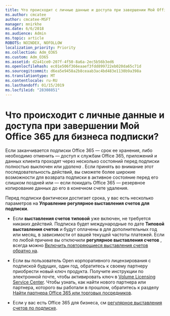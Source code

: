 ```yaml
---
title: Что происходит с личные данные и доступа при завершении Мой Office 365 для бизнеса подписки?
ms.author: cmcatee
author: cmcatee-MSFT
manager: mnirkhe
ms.date: 6/6/2018
ms.audience: Admin
ms.topic: article
ROBOTS: NOINDEX, NOFOLLOW
localization_priority: Priority
ms.collection: Adm_O365
ms.custom: Adm_O365
ms.assetid: d2a41ce0-207f-4f50-8a6a-2ec5b56b3ed6
ms.openlocfilehash: ec01e506f366eaaef3fdd899722eb020da65c71d
ms.sourcegitcommit: d6ea5e9458a2b8ceaab3ac4bd483e1130b9a398a
ms.translationtype: MT
ms.contentlocale: ru-RU
ms.lasthandoff: 01/15/2019
ms.locfileid: "28308851"
---
```

# <a name="what-happens-to-my-data-and-access-when-my-office-365-for-business-subscription-ends"></a>Что происходит с личные данные и доступа при завершении Мой Office 365 для бизнеса подписки?

Если заканчивается подписки Office 365 — срок ее хранения, либо необходимо отменить — доступ к службам Office 365, приложений и данных клиента проходят через несколько состояний перед подписки полностью выключен или *удалена*  . Если принять во внимание этот последовательность действий, вы сможете более широкие возможности для возврата подписки в активное состояние перед его слишком поздней или — если покидать Office 365 — резервное копирование данных до его в конечном счете удаления. 
  
Перед подписки фактически достигает срока, у вас есть несколько параметров на **Управление регулярное выставления счетов для подписки**. 
  
- Если **выставления счетов типовой** уже включен, не требуется никаких действий. Подписка будет международные по дате **Типовой выставления счетов** и будут оплачены в для дополнительных год или месяц, в зависимости от вашей текущей частоты платежей. Если по любой причине вы отключили **регулярное выставления счетов** , всегда можно [Включить повторяющиеся выставления счетов обратно на](https://support.office.com/article/8d83b530-f4ca-47f6-a666-e5791cbacc7e).
    
- Если вы пользователь Open корпоративного лицензирования с подпиской будущих, один год, обратитесь к своему партнеру приобрести новый ключ продукта. Получите инструкции по электронной почте, чтобы активировать ключ в [Volume Licensing Service Center](https://go.microsoft.com/fwlink/p/?LinkID=282016). Чтобы узнать, как найти нового партнера или партнера, которого вы работали в прошлом, обратитесь к разделу [Найти партнера Office 365 или торговых посредников](https://support.office.com/article/b6c18a9b-2aed-4c84-9d75-af709160258c).
    
- Если у вас есть Office 365 для бизнеса, см [регулярное выставления счетов по подписке](https://support.office.com/article/8d83b530-f4ca-47f6-a666-e5791cbacc7e).
    

